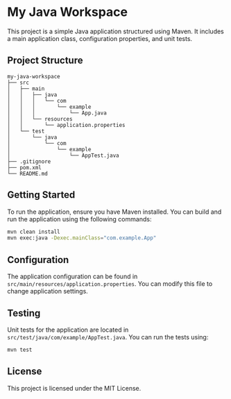 # My Java Workspace

This project is a simple Java application structured using Maven. It includes a main application class, configuration properties, and unit tests.

## Project Structure

```
my-java-workspace
├── src
│   ├── main
│   │   ├── java
│   │   │   └── com
│   │   │       └── example
│   │   │           └── App.java
│   │   └── resources
│   │       └── application.properties
│   └── test
│       └── java
│           └── com
│               └── example
│                   └── AppTest.java
├── .gitignore
├── pom.xml
└── README.md
```

## Getting Started

To run the application, ensure you have Maven installed. You can build and run the application using the following commands:

```bash
mvn clean install
mvn exec:java -Dexec.mainClass="com.example.App"
```

## Configuration

The application configuration can be found in `src/main/resources/application.properties`. You can modify this file to change application settings.

## Testing

Unit tests for the application are located in `src/test/java/com/example/AppTest.java`. You can run the tests using:

```bash
mvn test
```

## License

This project is licensed under the MIT License.